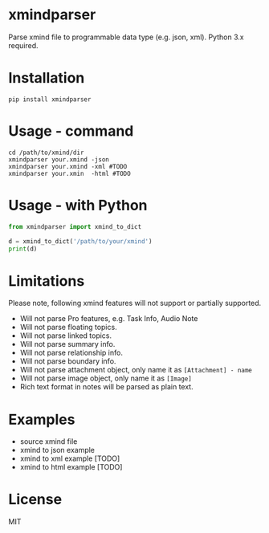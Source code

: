 # xmindparser

Parse xmind file to programmable data type (e.g. json, xml). Python 3.x required.

# Installation

```shell
pip install xmindparser
```

# Usage - command

```shell
cd /path/to/xmind/dir
xmindparser your.xmind -json
xmindparser your.xmind -xml #TODO
xmindparser your.xmin  -html #TODO
```

# Usage - with Python

```python
from xmindparser import xmind_to_dict

d = xmind_to_dict('/path/to/your/xmind')
print(d)
```

# Limitations

Please note, following xmind features will not support or partially supported.

- Will not parse Pro features, e.g. Task Info, Audio Note
- Will not parse floating topics.
- Will not parse linked topics.
- Will not parse summary info.
- Will not parse relationship info.
- Will not parse boundary info.
- Will not parse attachment object, only name it as `[Attachment] - name`
- Will not parse image object, only name it as `[Image]`
- Rich text format in notes will be parsed as plain text.

# Examples

- source xmind file
- xmind to json example
- xmind to xml example [TODO]
- xmind to html example [TODO]

# License

MIT